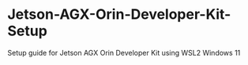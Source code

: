 # Jetson-AGX-Orin-Developer-Kit-Setup
Setup guide for Jetson AGX Orin Developer Kit using WSL2 Windows 11
